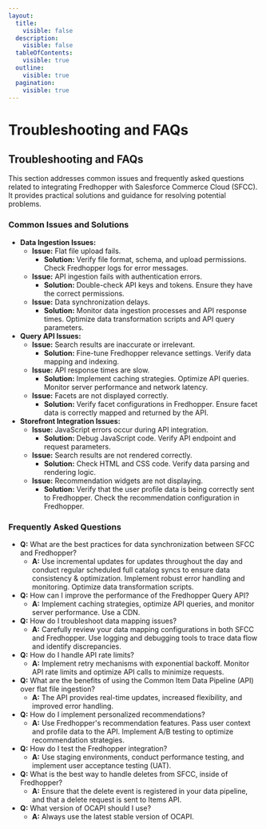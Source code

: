 ```yaml
---
layout:
  title:
    visible: false
  description:
    visible: false
  tableOfContents:
    visible: true
  outline:
    visible: true
  pagination:
    visible: true
---
```


# Troubleshooting and FAQs

## Troubleshooting and FAQs

This section addresses common issues and frequently asked questions related to integrating Fredhopper with Salesforce Commerce Cloud (SFCC). It provides practical solutions and guidance for resolving potential problems.

### Common Issues and Solutions

* **Data Ingestion Issues:**
  * **Issue:** Flat file upload fails.
    * **Solution:** Verify file format, schema, and upload permissions. Check Fredhopper logs for error messages.
  * **Issue:** API ingestion fails with authentication errors.
    * **Solution:** Double-check API keys and tokens. Ensure they have the correct permissions.
  * **Issue:** Data synchronization delays.
    * **Solution:** Monitor data ingestion processes and API response times. Optimize data transformation scripts and API query parameters.
* **Query API Issues:**
  * **Issue:** Search results are inaccurate or irrelevant.
    * **Solution:** Fine-tune Fredhopper relevance settings. Verify data mapping and indexing.
  * **Issue:** API response times are slow.
    * **Solution:** Implement caching strategies. Optimize API queries. Monitor server performance and network latency.
  * **Issue:** Facets are not displayed correctly.
    * **Solution:** Verify facet configurations in Fredhopper. Ensure facet data is correctly mapped and returned by the API.
* **Storefront Integration Issues:**
  * **Issue:** JavaScript errors occur during API integration.
    * **Solution:** Debug JavaScript code. Verify API endpoint and request parameters.
  * **Issue:** Search results are not rendered correctly.
    * **Solution:** Check HTML and CSS code. Verify data parsing and rendering logic.
  * **Issue:** Recommendation widgets are not displaying.
    * **Solution:** Verify that the user profile data is being correctly sent to Fredhopper. Check the recommendation configuration in Fredhopper.

### Frequently Asked Questions

* **Q:** What are the best practices for data synchronization between SFCC and Fredhopper?
  * **A:** Use incremental updates for updates throughout the day and conduct regular scheduled full catalog syncs to ensure data consistency & optimization. Implement robust error handling and monitoring. Optimize data transformation scripts.
* **Q:** How can I improve the performance of the Fredhopper Query API?
  * **A:** Implement caching strategies, optimize API queries, and monitor server performance. Use a CDN.
* **Q:** How do I troubleshoot data mapping issues?
  * **A:** Carefully review your data mapping configurations in both SFCC and Fredhopper. Use logging and debugging tools to trace data flow and identify discrepancies.
* **Q:** How do I handle API rate limits?
  * **A:** Implement retry mechanisms with exponential backoff. Monitor API rate limits and optimize API calls to minimize requests.
* **Q:** What are the benefits of using the Common Item Data Pipeline (API) over flat file ingestion?
  * **A:** The API provides real-time updates, increased flexibility, and improved error handling.
* **Q:** How do I implement personalized recommendations?
  * **A:** Use Fredhopper's recommendation features. Pass user context and profile data to the API. Implement A/B testing to optimize recommendation strategies.
* **Q:** How do I test the Fredhopper integration?
  * **A:** Use staging environments, conduct performance testing, and implement user acceptance testing (UAT).
* **Q:** What is the best way to handle deletes from SFCC, inside of Fredhopper?
  * **A:** Ensure that the delete event is registered in your data pipeline, and that a delete request is sent to Items API.
* **Q:** What version of OCAPI should I use?
  * **A:** Always use the latest stable version of OCAPI.
